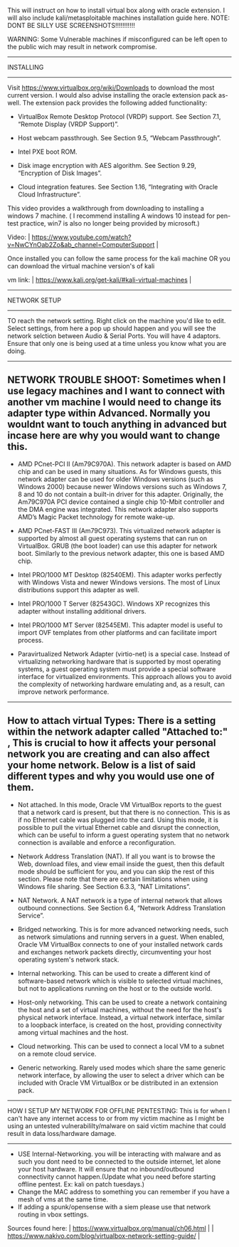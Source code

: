 This will instruct on how to install virtual box along with oracle extension. I will also include kali/metasploitable machines installation guide here. 
NOTE: DONT BE SILLY USE SCREENSHOTS!!!!!!!!!!!

WARNING: Some Vulnerable machines if misconfigured can be left open to the public wich may result in network compromise. 

_____________________________________________________________
INSTALLING
_____________________________________________________________


Visit https://www.virtualbox.org/wiki/Downloads to download the most current version. I would also advise installing the oracle extension pack as-well. 
The extension pack provides the following added functionality:

  - VirtualBox Remote Desktop Protocol (VRDP) support. See Section 7.1, “Remote Display (VRDP Support)”.

  - Host webcam passthrough. See Section 9.5, “Webcam Passthrough”.

  - Intel PXE boot ROM.

  - Disk image encryption with AES algorithm. See Section 9.29, “Encryption of Disk Images”.

  - Cloud integration features. See Section 1.16, “Integrating with Oracle Cloud Infrastructure”.


This video provides a walkthrough from downloading to installing a windows 7 machine. 
( I recommend installing A windows 10 instead for pen-test practice, win7 is also no longer being provided by microsoft.)

Video:
| https://www.youtube.com/watch?v=NwCYnOab2Zo&ab_channel=ComputerSupport |



Once installed you can follow the same process for the kali machine OR you can download the virtual machine version's of kali

vm link:
| https://www.kali.org/get-kali/#kali-virtual-machines |


_____________________________________________________________
NETWORK SETUP
_____________________________________________________________


TO reach the network setting. Right click on the machine you'd like to edit. 
Select settings, from here a pop up should happen and you will see the network selction between Audio & Serial Ports. 
You will have 4 adaptors. Ensure that only one is being used at a time unless you know what you are doing. 

---------------------
NETWORK TROUBLE SHOOT: Sometimes when I use legacy machines and I want to connect with another vm machine I would need to change its adapter type within Advanced. 
Normally you wouldnt want to touch anything in advanced but incase here are why you would want to change this. 
---------------------
  - AMD PCnet-PCI II (Am79C970A). This network adapter is based on AMD chip and can be used in many situations. 
   As for Windows guests, this network adapter can be used for older Windows versions (such as Windows 2000) because newer Windows versions such as Windows 7, 8 and 10 do not contain a built-in driver for this adapter. 
   Originally, the Am79C970A PCI device contained a single chip 10-Mbit controller and the DMA engine was integrated. This network adapter also supports AMD’s Magic Packet technology for remote wake-up.

  - AMD PCnet-FAST III (Am79C973). This virtualized network adapter is supported by almost all guest operating systems that can run on VirtualBox. 
  GRUB (the boot loader) can use this adapter for network boot. Similarly to the previous network adapter, this one is based AMD chip.

  - Intel PRO/1000 MT Desktop (82540EM). This adapter works perfectly with Windows Vista and newer Windows versions. The most of Linux distributions support this adapter as well.

  - Intel PRO/1000 T Server (82543GC). Windows XP recognizes this adapter without installing additional drivers.

  - Intel PRO/1000 MT Server (82545EM). This adapter model is useful to import OVF templates from other platforms and can facilitate import process.

  - Paravirtualized Network Adapter (virtio-net) is a special case. Instead of virtualizing networking hardware that is supported by most operating systems, a guest operating system must provide a special software interface for virtualized environments. 
   This approach allows you to avoid the complexity of networking hardware emulating and, as a result, can improve network performance.
---------------------
How to attach virtual Types: There is a setting within the network adapter called "Attached to:" , This is crucial to how it affects your personal network you are creating and can also affect your home network. 
Below is a list of said different types and why you would use one of them. 
---------------------
  - Not attached. In this mode, Oracle VM VirtualBox reports to the guest that a network card is present, but that there is no connection. This is as if no Ethernet cable was plugged into the card. Using this mode, it is possible to pull the virtual Ethernet cable and disrupt the connection, which can be useful to        inform a guest operating system that no network connection is available and enforce a reconfiguration.

  - Network Address Translation (NAT). If all you want is to browse the Web, download files, and view email inside the guest, then this default mode should be sufficient for you, and you can skip the rest of this section. Please note that there are certain limitations when using Windows file sharing. See Section          6.3.3, “NAT Limitations”.

  - NAT Network. A NAT network is a type of internal network that allows outbound connections. See Section 6.4, “Network Address Translation Service”.

  - Bridged networking. This is for more advanced networking needs, such as network simulations and running servers in a guest. When enabled, Oracle VM VirtualBox connects to one of your installed network cards and exchanges network packets directly, circumventing your host operating system's network stack.

  - Internal networking. This can be used to create a different kind of software-based network which is visible to selected virtual machines, but not to applications running on the host or to the outside world.

  - Host-only networking. This can be used to create a network containing the host and a set of virtual machines, without the need for the host's physical network interface. Instead, a virtual network interface, similar to a loopback interface, is created on the host, providing connectivity among virtual machines       and the host.

  - Cloud networking. This can be used to connect a local VM to a subnet on a remote cloud service.

  - Generic networking. Rarely used modes which share the same generic network interface, by allowing the user to select a driver which can be included with Oracle VM VirtualBox or be distributed in an extension pack.


_______________________________________________________
  HOW I SETUP MY NETWORK FOR OFFLINE PENTESTING: This is for when I can't have any internet access to or from my victim machine as I might be using an 
    untested vulnerabililty/malware on said victim machine that could result in data loss/hardware damage. 
_______________________________________________________

  - USE Internal-Networking. you will be interacting with malware and as such you dont need to be connected to the outside internet, let alone your host hardware. It will ensure that no inbound/outbound connectivity cannot happen.(Update what you need before starting offline pentest. Ex: kali on patch tuesdays.) 
  - Change the MAC address to something you can remember if you have a mesh of vms at the same time. 
  - If adding a spunk/opensense with a siem please use that network routing in vbox settings. 
  
  
  
  
  
  
  
  
  
  
  
Sources found here: 
| https://www.virtualbox.org/manual/ch06.html |
| https://www.nakivo.com/blog/virtualbox-network-setting-guide/ |
